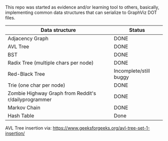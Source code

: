 This repo was started as evidence and/or learning tool to others, basically,
implementing common data structures that can serialize to GraphViz DOT files.

|Data structure|Status|
|--------------|------|
| Adjacency Graph| DONE|
|AVL Tree| DONE|
| BST | DONE|
| Radix Tree (multiple chars per node) | DONE|
| Red-Black Tree| Incomplete/still buggy|
| Trie (one char per node) |DONE|
| Zombie Highway Graph from Reddit's r/dailyprogrammer| DONE|
| Markov Chain | DONE|
| Hash Table | Done|

AVL Tree insertion via: 
https://www.geeksforgeeks.org/avl-tree-set-1-insertion/

